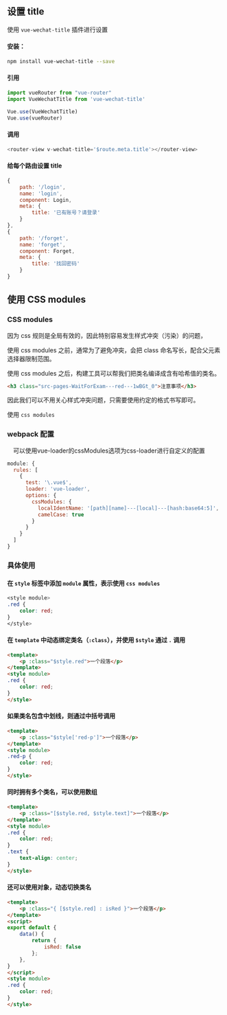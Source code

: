 ## 设置 title

使用 `vue-wechat-title` 插件进行设置

#### 安装：

```sh
npm install vue-wechat-title --save
```

#### 引用
```js
import vueRouter from "vue-router"
import VueWechatTitle from 'vue-wechat-title'

Vue.use(VueWechatTitle)
Vue.use(vueRouter)
```

#### 调用

```js
<router-view v-wechat-title='$route.meta.title'></router-view>
```


#### 给每个路由设置 title

```js
{
    path: '/login',
    name: 'login',
    component: Login,
    meta: {
        title: '已有账号？请登录'
    }
},
{
    path: '/forget',
    name: 'forget',
    component: Forget,
    meta: {
        title: '找回密码'
    }
}
```


## 使用 CSS modules

### CSS modules

因为 css 规则是全局有效的，因此特别容易发生样式冲突（污染）的问题，

使用 css modules 之前，通常为了避免冲突，会把 class 命名写长，配合父元素选择器限制范围。

使用 css modules 之后，构建工具可以帮我们把类名编译成含有哈希值的类名。

```html
<h3 class="src-pages-WaitForExam---red---1wBGt_0">注意事项</h3>
```

因此我们可以不用关心样式冲突问题，只需要使用约定的格式书写即可。

使用 `css modules` 

### webpack 配置

　可以使用vue-loader的cssModules选项为css-loader进行自定义的配置


```js
module: {
  rules: [
    {
      test: '\.vue$',
      loader: 'vue-loader',
      options: {
        cssModules: {
          localIdentName: '[path][name]---[local]---[hash:base64:5]',
          camelCase: true
        }
      }
    }
  ]
}
```

### 具体使用

#### 在 `style` 标签中添加 `module` 属性，表示使用 `css modules`

```css
<style module>
.red {
    color: red;
}
</style>
```

#### 在 `template` 中动态绑定类名（`:class`），并使用 `$style` 通过 `.` 调用

```html
<template>
    <p :class="$style.red">一个段落</p>
</template>
<style module>
.red {
    color: red;
}
</style>
```

#### 如果类名包含中划线，则通过中括号调用

```html
<template>
    <p :class="$style['red-p']">一个段落</p>
</template>
<style module>
.red-p {
    color: red;
}
</style>
```

#### 同时拥有多个类名，可以使用数组

```html
<template>
    <p :class="[$style.red, $style.text]">一个段落</p>
</template>
<style module>
.red {
    color: red;
}
.text {
    text-align: center;
}
</style>
```

#### 还可以使用对象，动态切换类名

```html
<template>
    <p :class="{ [$style.red] : isRed }">一个段落</p>
</template>
<script>
export default {
    data() {
        return {
            isRed: false
        };
    },
}
</script>
<style module>
.red {
    color: red;
}
</style>
```